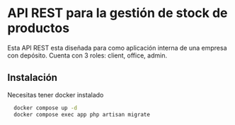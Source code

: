
# API REST para la gestión de stock de productos

Esta API REST esta diseñada para como aplicación interna de una empresa con depósito.
Cuenta con 3 roles: client, office, admin.


## Instalación

Necesitas tener docker instalado 

```bash
  docker compose up -d
  docker compose exec app php artisan migrate
```
    